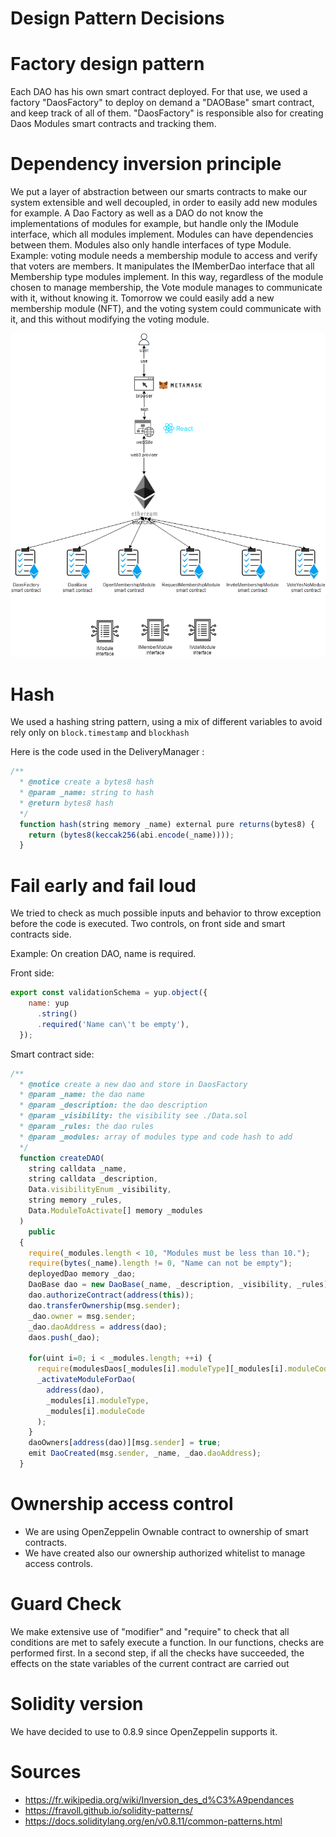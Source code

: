 # Design Pattern Decisions

# Factory design pattern

Each DAO has his own smart contract deployed. For that use, we used a factory "DaosFactory" to deploy on demand a "DAOBase" smart contract, and keep track of all of them.
"DaosFactory" is responsible also for creating Daos Modules smart contracts and tracking them.

# Dependency inversion principle

We put a layer of abstraction between our smarts contracts to make our system extensible and well decoupled, in order to easily add new modules for example.
A Dao Factory as well as a DAO do not know the implementations of modules for example, but handle only the IModule interface, which all modules implement.
Modules can have dependencies between them. Modules also only handle interfaces of type Module.
Example: voting module needs a membership module to access and verify that voters are members. It manipulates the IMemberDao interface that all Membership type modules implement. In this way, regardless of the module chosen to manage membership, the Vote module manages to communicate with it, without knowing it. Tomorrow we could easily add a new membership module (NFT), and the voting system could communicate with it, and this without modifying the voting module.


<p align="center">
<img src="./Schemas/DiagComponents.drawio.png">
</p>


# Hash

We used a hashing string pattern, using a mix of different variables to avoid rely only on `block.timestamp` and `blockhash`

Here is the code used in the DeliveryManager :

```js
/**
  * @notice create a bytes8 hash
  * @param _name: string to hash
  * @return bytes8 hash
  */
  function hash(string memory _name) external pure returns(bytes8) {
    return (bytes8(keccak256(abi.encode(_name))));
  }
```
# Fail early and fail loud

We tried to check as much possible inputs and behavior to throw exception before the code is executed. Two controls, on front side and smart contracts side.

Example:
On creation DAO, name is required.

Front side:

```js
export const validationSchema = yup.object({
    name: yup
      .string()
      .required('Name can\'t be empty'),
  });
```
Smart contract side: 
```js
/**
  * @notice create a new dao and store in DaosFactory
  * @param _name: the dao name
  * @param _description: the dao description
  * @param _visibility: the visibility see ./Data.sol
  * @param _rules: the dao rules
  * @param _modules: array of modules type and code hash to add 
  */
  function createDAO(
    string calldata _name,
    string calldata _description,
    Data.visibilityEnum _visibility,
    string memory _rules,
    Data.ModuleToActivate[] memory _modules
  )
    public
  {
    require(_modules.length < 10, "Modules must be less than 10.");
    require(bytes(_name).length != 0, "Name can not be empty");    
    deployedDao memory _dao;
    DaoBase dao = new DaoBase(_name, _description, _visibility, _rules);
    dao.authorizeContract(address(this));
    dao.transferOwnership(msg.sender);
    _dao.owner = msg.sender;
    _dao.daoAddress = address(dao);
    daos.push(_dao);

    for(uint i=0; i < _modules.length; ++i) {
      require(modulesDaos[_modules[i].moduleType][_modules[i].moduleCode].isActive == true, "Module not found");
      _activateModuleForDao(
        address(dao),
        _modules[i].moduleType,
        _modules[i].moduleCode
      );
    }
    daoOwners[address(dao)][msg.sender] = true;
    emit DaoCreated(msg.sender, _name, _dao.daoAddress);
  }
```
# Ownership access control

- We are using OpenZeppelin Ownable contract to ownership of smart contracts.
- We have created also our ownership authorized whitelist to manage access controls.

# Guard Check
We make extensive use of "modifier" and "require" to check that all conditions are met to safely execute a function. In our functions, checks are performed first. In a second step, if all the checks have succeeded, the effects on the state variables of the current contract are carried out

# Solidity version
We have decided to use to 0.8.9 since OpenZeppelin supports it.

# Sources
- https://fr.wikipedia.org/wiki/Inversion_des_d%C3%A9pendances
- https://fravoll.github.io/solidity-patterns/
- https://docs.soliditylang.org/en/v0.8.11/common-patterns.html